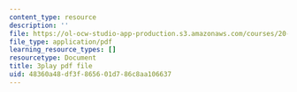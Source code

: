 ```yaml
---
content_type: resource
description: ''
file: https://ol-ocw-studio-app-production.s3.amazonaws.com/courses/20-219-becoming-the-next-bill-nye-writing-and-hosting-the-educational-show-january-iap-2015/48360a48df3f865601d786c8aa106637_ViSVJJoo7nE.pdf
file_type: application/pdf
learning_resource_types: []
resourcetype: Document
title: 3play pdf file
uid: 48360a48-df3f-8656-01d7-86c8aa106637
---
```

